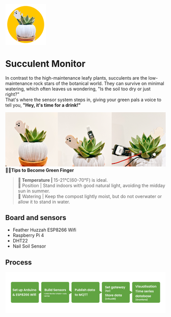 ![icon](./img/icon.png)  
# Succulent Monitor
In contrast to the high-maintenance leafy plants, succulents are the low-maintenance rock stars of the botanical world. They can survive on minimal watering, which often leaves us wondering, "Is the soil too dry or just right?"<br> That's where the sensor system steps in, giving your green pals a voice to tell you,<b> "Hey, it's time for a drink!"  

![plant](./img/things.png)    
  **🤞🏻Tips to Become Green Finger**  
>🌱 Temperature | </b>15-21°C(60-70°F) is ideal. <br>
🌱 Position | </b>Stand indoors with good natural light, avoiding the midday sun in summer. <br>
🌱 Watering | </b>Keep the compost lightly moist, but do not overwater or allow it to stand in water.  

## Board and sensors  
- Feather Huzzah ESP8266 Wifi  
- Raspberry Pi 4  
- DHT22  
- Nail Soil Sensor  

## Process
![process](./img/process.png) 
